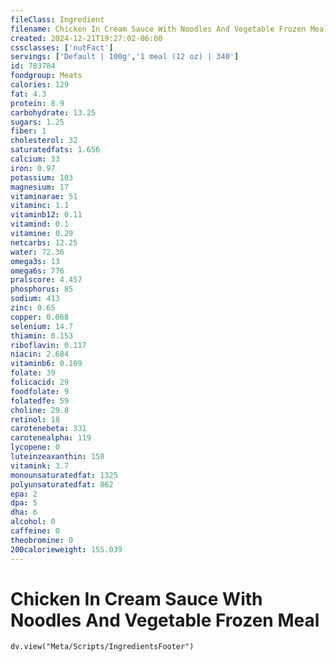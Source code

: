 ```yaml
---
fileClass: Ingredient
filename: Chicken In Cream Sauce With Noodles And Vegetable Frozen Meal
created: 2024-12-21T19:27:02-06:00
cssclasses: ['nutFact']
servings: ['Default | 100g','1 meal (12 oz) | 340']
id: 783784
foodgroup: Meats
calories: 129
fat: 4.3
protein: 8.9
carbohydrate: 13.25
sugars: 1.25
fiber: 1
cholesterol: 32
saturatedfats: 1.656
calcium: 33
iron: 0.97
potassium: 103
magnesium: 17
vitaminarae: 51
vitaminc: 1.1
vitaminb12: 0.11
vitamind: 0.1
vitamine: 0.29
netcarbs: 12.25
water: 72.36
omega3s: 13
omega6s: 776
pralscore: 4.457
phosphorus: 85
sodium: 413
zinc: 0.65
copper: 0.068
selenium: 14.7
thiamin: 0.153
riboflavin: 0.117
niacin: 2.684
vitaminb6: 0.109
folate: 39
folicacid: 29
foodfolate: 9
folatedfe: 59
choline: 29.8
retinol: 18
carotenebeta: 331
carotenealpha: 119
lycopene: 0
luteinzeaxanthin: 150
vitamink: 3.7
monounsaturatedfat: 1325
polyunsaturatedfat: 862
epa: 2
dpa: 5
dha: 6
alcohol: 0
caffeine: 0
theobromine: 0
200calorieweight: 155.039
---
```


# Chicken In Cream Sauce With Noodles And Vegetable Frozen Meal

```dataviewjs
dv.view("Meta/Scripts/IngredientsFooter")
```